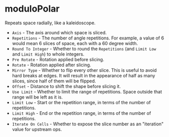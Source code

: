 # moduloPolar

Repeats space radially, like a kaleidoscope.

* `Axis` - The axis around which space is sliced.
* `Repetitions` - The number of angle repetitions. For example, a value of 6 would mean 6 slices of space, each with a 60 degree width.
* `Round To Integer` - Whether to round the `Repetitions` (and `Limit Low` and `Limit High`) to whole integers.
* `Pre Rotate` - Rotation applied before slicing.
* `Rotate` - Rotation applied after slicing.
* `Mirror Type` - Whether to flip every other slice. This is useful to avoid hard breaks at edges. It will result in the appearance of half as many slices, since half of them will be flipped.
* `Offset` - Distance to shift the shape before slicing it.
* `Use Limit` - Whether to limit the range of repetitions. Space outside that range will be left as it is.
* `Limit Low` - Start or the repetition range, in terms of the number of repetitions.
* `Limit High` - End or the repetition range, in terms of the number of repetitions.
* `Iterate On Cells` - Whether to expose the slice number as an "iteration" value for upstream ops.